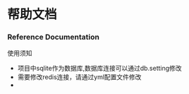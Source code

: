 # 帮助文档

### Reference Documentation

使用须知

* 项目中sqlite作为数据库,数据库连接可以通过db.setting修改
* 需要修改redis连接，请通过yml配置文件修改
* 
